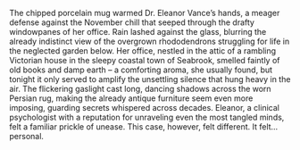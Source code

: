 The chipped porcelain mug warmed Dr. Eleanor Vance’s hands, a meager defense against the November chill that seeped through the drafty windowpanes of her office.  Rain lashed against the glass, blurring the already indistinct view of the overgrown rhododendrons struggling for life in the neglected garden below.  Her office, nestled in the attic of a rambling Victorian house in the sleepy coastal town of Seabrook, smelled faintly of old books and damp earth – a comforting aroma, she usually found, but tonight it only served to amplify the unsettling silence that hung heavy in the air.  The flickering gaslight cast long, dancing shadows across the worn Persian rug, making the already antique furniture seem even more imposing, guarding secrets whispered across decades.  Eleanor, a clinical psychologist with a reputation for unraveling even the most tangled minds, felt a familiar prickle of unease. This case, however, felt different.  It felt…personal.
